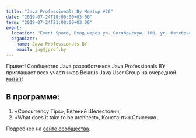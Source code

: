```yaml
---
title: "Java Professionals By Meetup #26"
date: "2019-07-24T19:00:00+03:00"
term: "2019-07-24T21:00:00+03:00"
event:
  location: "Event Space, Вход через ул. Октябрьскую, 10б, ул. Октябрьская 16А, Минск, Беларусь"
  organizer:
    name: Java Professionals BY
    email: jug@jprof.by
---
```


Привет! Сообщество Java разработчиков Java Professionals BY приглашает всех участников Belarus Java User Group на очередной [митап](https://jprof.by/post/anons-meetup-26/)!

## В программе:

1. «Concurrency Tips», Евгений Шелестович;
1. «What does it take to be architect», Константин Слисенко.

Подробнее на [сайте сообщества](https://jprof.by/post/anons-meetup-26/).

